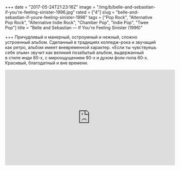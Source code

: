 +++
date = "2017-05-24T21:23:16Z"
image = "/img/b/belle-and-sebastian-if-you're-feeling-sinister-1996.jpg"
rated = ["4"]
slug = "belle-and-sebastian-if-youre-feeling-sinister-1996"
tags = ["Pop Rock", "Alternative Pop Rock", "Alternative Indie Rock", "Chamber Pop", "Indie Pop", "Twee Pop"]
title = "Belle and Sebastian — If You're Feeling Sinister (1996)"

+++
Причудливый и&nbsp;манерный, остроумный и&nbsp;нежный, сложно устроенный альбом. Сделанный в&nbsp;традициях колледж-рока и&nbsp;звучащий как ретро, альбом имеет вневременной характер. &laquo;Если ты&nbsp;чувствуешь себя злым&raquo; звучит как великий позабытый альбом, выдержанный в&nbsp;стиле инди 80-х, с&nbsp;мироощущением 90-х и&nbsp;духом фолк-попа 60-х. Красивый, благодатный и&nbsp;вне времени.

<iframe width="560" height="315" src="https://www.youtube.com/embed/a-UMJ6MP_DM" frameborder="0" allowfullscreen></iframe>
